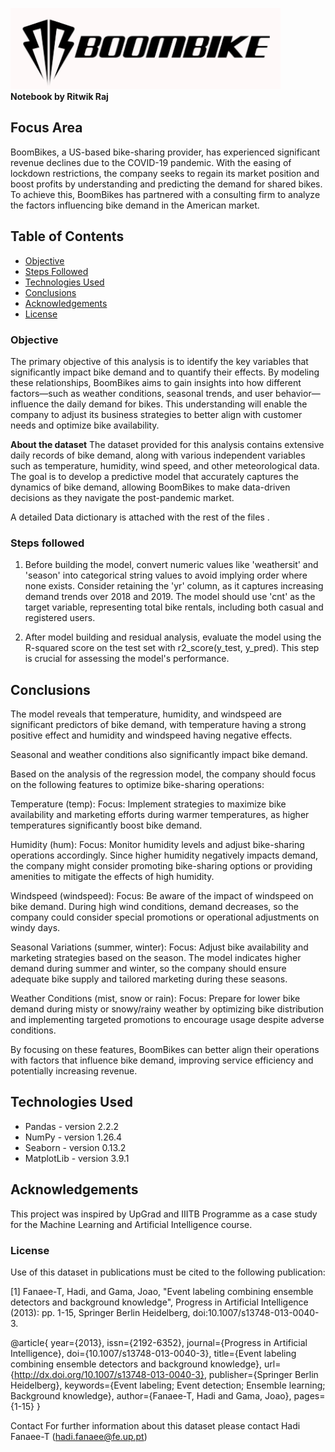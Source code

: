 <img src="boombox.png"> <br>
<b>Notebook by Ritwik Raj</b>

## Focus Area
BoomBikes, a US-based bike-sharing provider, has experienced significant revenue declines due to the COVID-19 pandemic. With the easing of lockdown restrictions, the company seeks to regain its market position and boost profits by understanding and predicting the demand for shared bikes. To achieve this, BoomBikes has partnered with a consulting firm to analyze the factors influencing bike demand in the American market.

## Table of Contents
* [Objective](#Objective)
* [Steps Followed](#Stepsfollowed)
* [Technologies Used](#technologies-used)
* [Conclusions](#conclusions)
* [Acknowledgements](#acknowledgements)
* [License](#License)

### Objective
The primary objective of this analysis is to identify the key variables that significantly impact bike demand and to quantify their effects. By modeling these relationships, BoomBikes aims to gain insights into how different factors—such as weather conditions, seasonal trends, and user behavior—influence the daily demand for bikes. This understanding will enable the company to adjust its business strategies to better align with customer needs and optimize bike availability.

<b>About the dataset</b>
The dataset provided for this analysis contains extensive daily records of bike demand, along with various independent variables such as temperature, humidity, wind speed, and other meteorological data. The goal is to develop a predictive model that accurately captures the dynamics of bike demand, allowing BoomBikes to make data-driven decisions as they navigate the post-pandemic market.

A detailed Data dictionary is attached with the rest of the files . 

### Steps followed

1. Before building the model, convert numeric values like 'weathersit' and 'season' into categorical string values to avoid implying order where none exists. Consider retaining the 'yr' column, as it captures increasing demand trends over 2018 and 2019. The model should use 'cnt' as the target variable, representing total bike rentals, including both casual and registered users.

2. After model building and residual analysis, evaluate the model using the R-squared score on the test set with r2_score(y_test, y_pred). This step is crucial for assessing the model's performance.

## Conclusions

The model reveals that temperature, humidity, and windspeed are significant predictors of bike demand, with temperature having a strong positive effect and humidity and windspeed having negative effects. 

Seasonal and weather conditions also significantly impact bike demand.

Based on the analysis of the regression model, the company should focus on the following features to optimize bike-sharing operations:

Temperature (temp):
Focus: Implement strategies to maximize bike availability and marketing efforts during warmer temperatures, as higher temperatures significantly boost bike demand.

Humidity (hum):
Focus: Monitor humidity levels and adjust bike-sharing operations accordingly. Since higher humidity negatively impacts demand, the company might consider promoting bike-sharing options or providing amenities to mitigate the effects of high humidity.

Windspeed (windspeed):
Focus: Be aware of the impact of windspeed on bike demand. During high wind conditions, demand decreases, so the company could consider special promotions or operational adjustments on windy days.

Seasonal Variations (summer, winter):
Focus: Adjust bike availability and marketing strategies based on the season. The model indicates higher demand during summer and winter, so the company should ensure adequate bike supply and tailored marketing during these seasons.

Weather Conditions (mist, snow or rain):
Focus: Prepare for lower bike demand during misty or snowy/rainy weather by optimizing bike distribution and implementing targeted promotions to encourage usage despite adverse conditions.

By focusing on these features, BoomBikes can better align their operations with factors that influence bike demand, improving service efficiency and potentially increasing revenue.

## Technologies Used
- Pandas - version 2.2.2
- NumPy - version 1.26.4
- Seaborn - version 0.13.2
- MatplotLib - version 3.9.1

## Acknowledgements
This project was inspired by UpGrad and IIITB Programme as a case study for the Machine Learning and Artificial Intelligence course.

### License

Use of this dataset in publications must be cited to the following publication:

[1] Fanaee-T, Hadi, and Gama, Joao, "Event labeling combining ensemble detectors and background knowledge", Progress in Artificial Intelligence (2013): pp. 1-15, Springer Berlin Heidelberg, doi:10.1007/s13748-013-0040-3.

@article{
	year={2013},
	issn={2192-6352},
	journal={Progress in Artificial Intelligence},
	doi={10.1007/s13748-013-0040-3},
	title={Event labeling combining ensemble detectors and background knowledge},
	url={http://dx.doi.org/10.1007/s13748-013-0040-3},
	publisher={Springer Berlin Heidelberg},
	keywords={Event labeling; Event detection; Ensemble learning; Background knowledge},
	author={Fanaee-T, Hadi and Gama, Joao},
	pages={1-15}
}

Contact	
For further information about this dataset please contact Hadi Fanaee-T (hadi.fanaee@fe.up.pt)
